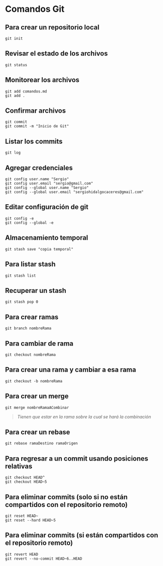 # Comandos Git

## Para crear un repositorio local

```
git init
```

## Revisar el estado de los archivos

```
git status
```

## Monitorear los archivos

```
git add comandos.md
git add .
```

## Confirmar archivos

```
git commit
git commit -m "Inicio de Git"
```

## Listar los commits

```
git log
```

## Agregar credenciales

```
git config user.name "Sergio"
git config user.email "sergio@gmail.com"
git config --global user.name "Sergio"
git config --global user.email "sergiohidalgocaceres@gmail.com"
```

## Editar configuración de git

```
git config -e
git config --global -e
```

## Almacenamiento temporal

```
git stash save "copia temporal"
```

## Para listar stash

```
git stash list
```

## Recuperar un stash

```
git stash pop 0
```

## Para crear ramas

```
git branch nombreRama
```

## Para cambiar de rama

```
git checkout nombreRama
```

## Para crear una rama y cambiar a esa rama

```
git checkout -b nombreRama
```

## Para crear un merge

```
git merge nombreRamaACombinar
```

> _Tienen que estar en la rama sobre la cual se hará la combinación_

## Para crear un rebase

```
git rebase ramaDestino ramaOrigen
```

## Para regresar a un commit usando posiciones relativas

```
git checkout HEAD^
git checkout HEAD~5
```

## Para eliminar commits (solo si no están compartidos con el repositorio remoto)

```
git reset HEAD~
git reset --hard HEAD~5
```

## Para eliminar commits (si están compartidos con el repositorio remoto)

```
git revert HEAD
git revert --no-commit HEAD~6..HEAD
```
